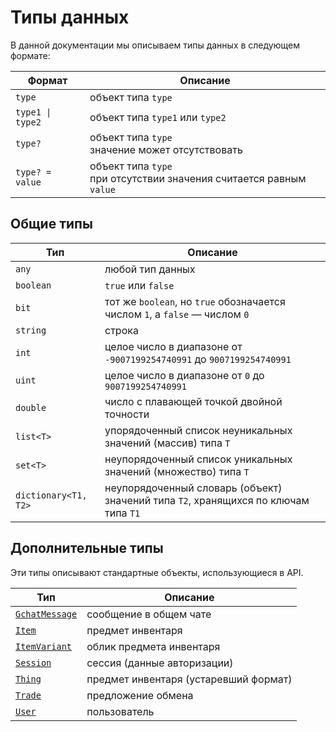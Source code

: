 
# Типы данных

В данной документации мы описываем типы данных в следующем формате:

| Формат           | Описание                                                                 |
| ---------------- | ------------------------------------------------------------------------ |
| `type`           | объект типа `type`                                                       |
| `type1 \| type2` | объект типа `type1` или `type2`                                          |
| `type?`          | объект типа `type` <br> значение может отсутствовать                     |
| `type? = value`  | объект типа `type` <br> при отсутствии значения считается равным `value` |

## Общие типы

| Тип                  | Описание                                                                            |
| -------------------- | ----------------------------------------------------------------------------------- |
| `any`                | любой тип данных                                                                    |
| `boolean`            | `true` или `false`                                                                  |
| `bit`                | тот же `boolean`, но `true` обозначается числом `1`, а `false` — числом `0`         |
| `string`             | строка                                                                              |
| `int`                | целое число в диапазоне от `-9007199254740991` до `9007199254740991`                |
| `uint`               | целое число в диапазоне от `0` до `9007199254740991`                                |
| `double`             | число с плавающей точкой двойной точности                                           |
| `list<T>`            | упорядоченный список неуникальных значений (массив) типа `T`                        |
| `set<T>`             | неупорядоченный список уникальных значений (множество) типа `T`                     |
| `dictionary<T1, T2>` | неупорядоченный словарь (объект) значений типа `T2`, хранящихся по ключам типа `T1` |

## Дополнительные типы

Эти типы описывают стандартные объекты, использующиеся в API.

| Тип                                     | Описание                              |
| --------------------------------------- | ------------------------------------- |
| [`GchatMessage`](/objects/GchatMessage) | сообщение в общем чате                |
| [`Item`](/objects/Item)                 | предмет инвентаря                     |
| [`ItemVariant`](/objects/ItemVariant)   | облик предмета инвентаря              |
| [`Session`](/objects/Session)           | сессия (данные авторизации)           |
| [`Thing`](/objects/Thing)               | предмет инвентаря (устаревший формат) |
| [`Trade`](/objects/Trade)               | предложение обмена                    |
| [`User`](/objects/User)                 | пользователь                          |
